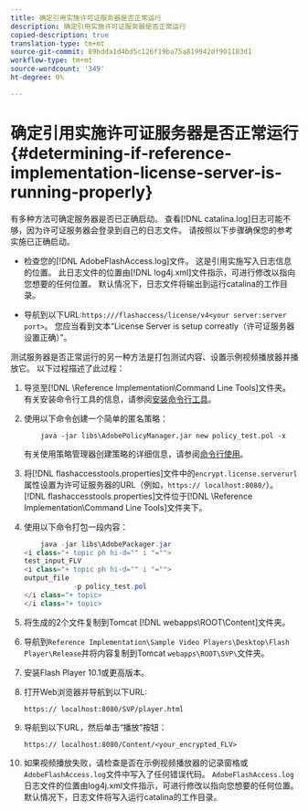 ```yaml
---
title: 确定引用实施许可证服务器是否正常运行
description: 确定引用实施许可证服务器是否正常运行
copied-description: true
translation-type: tm+mt
source-git-commit: 89bdda1d4bd5c126f19ba75a819942df901183d1
workflow-type: tm+mt
source-wordcount: '349'
ht-degree: 0%

---
```



# 确定引用实施许可证服务器是否正常运行{#determining-if-reference-implementation-license-server-is-running-properly}

有多种方法可确定服务器是否已正确启动。 查看[!DNL catalina.log]日志可能不够，因为许可证服务器会登录到自己的日志文件。 请按照以下步骤确保您的参考实施已正确启动。

* 检查您的[!DNL AdobeFlashAccess.log]文件。 这是引用实施写入日志信息的位置。 此日志文件的位置由[!DNL log4j.xml]文件指示，可进行修改以指向您想要的任何位置。 默认情况下，日志文件将输出到运行catalina的工作目录。

* 导航到以下URL:`https:///flashaccess/license/v4<your server:server port>`。 您应当看到文本“License Server is setup correatly（许可证服务器设置正确）”。

测试服务器是否正常运行的另一种方法是打包测试内容、设置示例视频播放器并播放它。 以下过程描述了此过程：

1. 导览至[!DNL \Reference Implementation\Command Line Tools]文件夹。 有关安装命令行工具的信息，请参阅[安装命令行工具](../aaxs-reference-implementations/command-line-tools/aaxs-ref-impl-command-line-overview.md#installing-the-command-line-tools)。

1. 使用以下命令创建一个简单的匿名策略：

   ```
       java -jar libs\AdobePolicyManager.jar new policy_test.pol -x
   ```

   有关使用策略管理器创建策略的详细信息，请参阅[命令行使用](../aaxs-reference-implementations/command-line-tools/policy-manager/command-line-usage.md)。

1. 将[!DNL flashaccesstools.properties]文件中的`encrypt.license.serverurl`属性设置为许可证服务器的URL（例如，`https:// localhost:8080/`）。 [!DNL flashaccesstools.properties]文件位于[!DNL \Reference Implementation\Command Line Tools]文件夹下。

1. 使用以下命令打包一段内容：

   ```java
       java -jar libs\AdobePackager.jar  
   <i class="+ topic ph hi-d="" i "="">
   test_input_FLV  
   <i class="+ topic ph hi-d="" i "="">
   output_file  
               -p policy_test.pol 
   </i class="+ topic> 
   </i class="+ topic>
   ```

1. 将生成的2个文件复制到Tomcat [!DNL webapps\ROOT\Content]文件夹。
1. 导航到`Reference Implementation\Sample Video Players\Desktop\Flash Player\Release`并将内容复制到Tomcat `webapps\ROOT\SVP\`文件夹。
1. 安装Flash Player 10.1或更高版本。
1. 打开Web浏览器并导航到以下URL:

   `https:// localhost:8080/SVP/player.html`
1. 导航到以下URL，然后单击“播放”按钮：

   `https:// localhost:8080/Content/<your_encrypted_FLV>`
1. 如果视频播放失败，请检查是否在示例视频播放器的记录窗格或`AdobeFlashAccess.log`文件中写入了任何错误代码。 `AdobeFlashAccess.log`日志文件的位置由log4j.xml文件指示，可进行修改以指向您想要的任何位置。 默认情况下，日志文件将写入运行catalina的工作目录。

